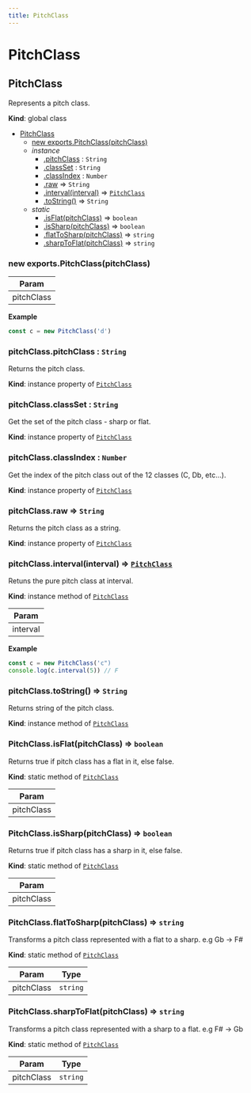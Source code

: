 ```yaml
---
title: PitchClass
---
```


# PitchClass

<a name="PitchClass"></a>

## PitchClass
Represents a pitch class.

**Kind**: global class  

* [PitchClass](#PitchClass)
    * [new exports.PitchClass(pitchClass)](#new_PitchClass_new)
    * _instance_
        * [.pitchClass](#PitchClass+pitchClass) : <code>String</code>
        * [.classSet](#PitchClass+classSet) : <code>String</code>
        * [.classIndex](#PitchClass+classIndex) : <code>Number</code>
        * [.raw](#PitchClass+raw) ⇒ <code>String</code>
        * [.interval(interval)](#PitchClass+interval) ⇒ [<code>PitchClass</code>](#PitchClass)
        * [.toString()](#PitchClass+toString) ⇒ <code>String</code>
    * _static_
        * [.isFlat(pitchClass)](#PitchClass.isFlat) ⇒ <code>boolean</code>
        * [.isSharp(pitchClass)](#PitchClass.isSharp) ⇒ <code>boolean</code>
        * [.flatToSharp(pitchClass)](#PitchClass.flatToSharp) ⇒ <code>string</code>
        * [.sharpToFlat(pitchClass)](#PitchClass.sharpToFlat) ⇒ <code>string</code>

<a name="new_PitchClass_new"></a>

### new exports.PitchClass(pitchClass)

| Param |
| --- |
| pitchClass | 

**Example**  
```js
const c = new PitchClass('d')
```
<a name="PitchClass+pitchClass"></a>

### pitchClass.pitchClass : <code>String</code>
Returns the pitch class.

**Kind**: instance property of [<code>PitchClass</code>](#PitchClass)  
<a name="PitchClass+classSet"></a>

### pitchClass.classSet : <code>String</code>
Get the set of the pitch class - sharp or flat.

**Kind**: instance property of [<code>PitchClass</code>](#PitchClass)  
<a name="PitchClass+classIndex"></a>

### pitchClass.classIndex : <code>Number</code>
Get the index of the pitch class out of the 12 classes (C, Db, etc...).

**Kind**: instance property of [<code>PitchClass</code>](#PitchClass)  
<a name="PitchClass+raw"></a>

### pitchClass.raw ⇒ <code>String</code>
Returns the pitch class as a string.

**Kind**: instance property of [<code>PitchClass</code>](#PitchClass)  
<a name="PitchClass+interval"></a>

### pitchClass.interval(interval) ⇒ [<code>PitchClass</code>](#PitchClass)
Retuns the pure pitch class at interval.

**Kind**: instance method of [<code>PitchClass</code>](#PitchClass)  

| Param |
| --- |
| interval | 

**Example**  
```js
const c = new PitchClass('c")
console.log(c.interval(5)) // F
```
<a name="PitchClass+toString"></a>

### pitchClass.toString() ⇒ <code>String</code>
Returns string of the pitch class.

**Kind**: instance method of [<code>PitchClass</code>](#PitchClass)  
<a name="PitchClass.isFlat"></a>

### PitchClass.isFlat(pitchClass) ⇒ <code>boolean</code>
Returns true if pitch class has a flat in it, else false.

**Kind**: static method of [<code>PitchClass</code>](#PitchClass)  

| Param |
| --- |
| pitchClass | 

<a name="PitchClass.isSharp"></a>

### PitchClass.isSharp(pitchClass) ⇒ <code>boolean</code>
Returns true if pitch class has a sharp in it, else false.

**Kind**: static method of [<code>PitchClass</code>](#PitchClass)  

| Param |
| --- |
| pitchClass | 

<a name="PitchClass.flatToSharp"></a>

### PitchClass.flatToSharp(pitchClass) ⇒ <code>string</code>
Transforms a pitch class represented with a flat to a sharp. e.g Gb -> F#

**Kind**: static method of [<code>PitchClass</code>](#PitchClass)  

| Param | Type |
| --- | --- |
| pitchClass | <code>string</code> | 

<a name="PitchClass.sharpToFlat"></a>

### PitchClass.sharpToFlat(pitchClass) ⇒ <code>string</code>
Transforms a pitch class represented with a sharp to a flat. e.g F# -> Gb

**Kind**: static method of [<code>PitchClass</code>](#PitchClass)  

| Param | Type |
| --- | --- |
| pitchClass | <code>string</code> | 

